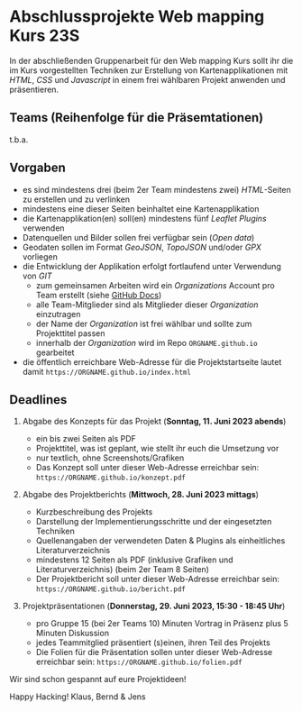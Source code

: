 # Abschlussprojekte Web mapping Kurs 23S

In der abschließenden Gruppenarbeit für den Web mapping Kurs sollt ihr die im Kurs vorgestellten Techniken zur Erstellung von Kartenapplikationen mit *HTML*, *CSS* und *Javascript* in einem frei wählbaren Projekt anwenden und präsentieren.

## Teams (Reihenfolge für die Präsemtationen)

t.b.a.

## Vorgaben

- es sind mindestens drei (beim 2er Team mindestens zwei) *HTML*-Seiten zu erstellen und zu verlinken
- mindestens eine dieser Seiten beinhaltet eine Kartenapplikation
- die Kartenapplikation(en) soll(en) mindestens fünf *Leaflet Plugins* verwenden
- Datenquellen und Bilder sollen frei verfügbar sein (*Open data*)
- Geodaten sollen im Format *GeoJSON*, *TopoJSON* und/oder *GPX* vorliegen
- die Entwicklung der Applikation erfolgt fortlaufend unter Verwendung von *GIT*
    - zum gemeinsamen Arbeiten wird ein *Organizations* Account pro Team erstellt (siehe [GitHub Docs](https://docs.github.com/en/organizations))
    - alle Team-Mitglieder sind als Mitglieder dieser *Organization* einzutragen
    - der Name der *Organization* ist frei wählbar und sollte zum Projekttitel passen
    - innerhalb der *Organization* wird im Repo `ORGNAME.github.io` gearbeitet
- die öffentlich erreichbare Web-Adresse für die Projektstartseite lautet damit `https://ORGNAME.github.io/index.html`

## Deadlines

1. Abgabe des Konzepts für das Projekt (**Sonntag, 11. Juni 2023 abends**)
    - ein bis zwei Seiten als PDF
    - Projekttitel, was ist geplant, wie stellt ihr euch die Umsetzung vor
    - nur textlich, ohne Screenshots/Grafiken
    - Das Konzept soll unter dieser Web-Adresse erreichbar sein: `https://ORGNAME.github.io/konzept.pdf`

2. Abgabe des Projektberichts (**Mittwoch, 28. Juni 2023 mittags**)
    - Kurzbeschreibung des Projekts
    - Darstellung der Implementierungsschritte und der eingesetzten Techniken
    - Quellenangaben der verwendeten Daten & Plugins als einheitliches Literaturverzeichnis
    - mindestens 12 Seiten als PDF (inklusive Grafiken und Literaturverzeichnis) (beim 2er Team 8 Seiten)
    - Der Projektbericht soll unter dieser Web-Adresse erreichbar sein: `https://ORGNAME.github.io/bericht.pdf`

3. Projektpräsentationen (**Donnerstag, 29. Juni 2023, 15:30 - 18:45 Uhr**)
    - pro Gruppe 15 (bei 2er Teams 10) Minuten Vortrag in Präsenz plus 5 Minuten Diskussion
    - jedes Teammitglied präsentiert (s)einen, ihren Teil des Projekts
    - Die Folien für die Präsentation sollen unter dieser Web-Adresse erreichbar sein: `https://ORGNAME.github.io/folien.pdf`

Wir sind schon gespannt auf eure Projektideen!

Happy Hacking!
Klaus, Bernd & Jens
